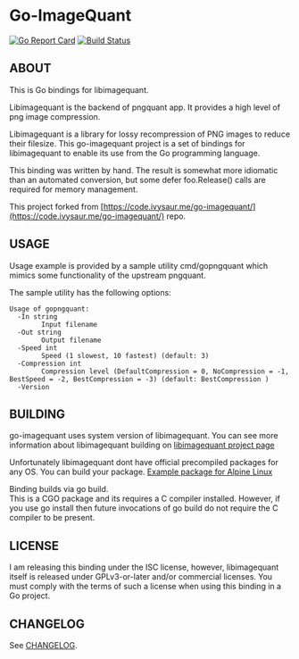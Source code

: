 # Go-ImageQuant
[![Go Report Card](https://goreportcard.com/badge/github.com/larrabee/go-imagequant)](https://goreportcard.com/report/github.com/larrabee/go-imagequant) [![Build Status](https://travis-ci.org/larrabee/go-imagequant.svg?branch=master)](https://travis-ci.org/larrabee/go-imagequant)
## ABOUT
This is Go bindings for libimagequant.

Libimagequant is the backend of pngquant app. It provides a high level of png image compression.

Libimagequant is a library for lossy recompression of PNG images to reduce their filesize.  This go-imagequant project is a set of bindings for libimagequant to enable its use from the Go programming language.

This binding was written by hand. The result is somewhat more idiomatic than an automated conversion, but some  defer foo.Release() calls are required for memory management.

This project forked from [https://code.ivysaur.me/go-imagequant/](https://code.ivysaur.me/go-imagequant/) repo.

## USAGE
Usage example is provided by a sample utility cmd/gopngquant which mimics some functionality of the upstream pngquant.

The sample utility has the following options:

```
Usage of gopngquant:
  -In string
        Input filename
  -Out string
        Output filename
  -Speed int
        Speed (1 slowest, 10 fastest) (default: 3)
  -Compression int
        Compression level (DefaultCompression = 0, NoCompression = -1, BestSpeed = -2, BestCompression = -3) (default: BestCompression )
  -Version
```

## BUILDING
go-imagequant uses system version of libimagequant.
You can see more information about libimagequant building on [libimagequant project page](https://github.com/ImageOptim/libimagequant)

Unfortunately libimagequant dont have official precompiled packages for any OS.
You can build your package. [Example package for Alpine Linux](https://github.com/ultimate-guitar/reImage/blob/master/alpine/libimagequant/APKBUILD)

Binding builds via go build.  
This is a CGO package and its requires a C compiler installed. However, if you use go install then future invocations of go build do not require the C compiler to be present.


## LICENSE
I am releasing this binding under the ISC license, however, libimagequant itself is released under GPLv3-or-later and/or commercial licenses. You must comply with the terms of such a license when using this binding in a Go project.

## CHANGELOG

See [CHANGELOG](CHANGELOG.md).
